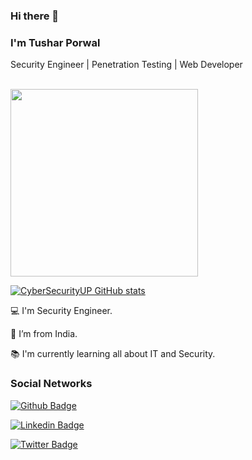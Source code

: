 ### Hi there 👋

<!--
**TSHRPRWL/TSHRPRWL** is a ✨ _special_ ✨ repository because its `README.md` (this file) appears on your GitHub profile.

Here are some ideas to get you started:

- 🔭 I’m currently working on ...
- 🌱 I’m currently learning ...
- 👯 I’m looking to collaborate on ...
- 🤔 I’m looking for help with ...
- 💬 Ask me about ...
- 📫 How to reach me: ...
- 😄 Pronouns: ...
- ⚡ Fun fact: ...
-->
### I'm Tushar Porwal

Security Engineer | Penetration Testing | Web Developer

<br>

<img src="https://media.giphy.com/media/3oEjHWpiVIOGXT5l9m/giphy.gif" width="300">

</br>

 [![CyberSecurityUP GitHub stats](https://github-readme-stats.vercel.app/api?username=TSHRPRWL&theme=dark)](https://github.com/TSHRPRWL/github-readme-stats) 

:computer: I'm Security Engineer.

:house_with_garden: I’m from India.

:books: I'm currently learning all about IT and Security.

### Social Networks

[![Github Badge](https://img.shields.io/badge/-Github-000?style=flat-square&logo=Github&logoColor=white&link=https://github.com/TSHRPRWL)](https://github.com/TSHRPRWL)

[![Linkedin Badge](https://img.shields.io/badge/-LinkedIn-blue?style=flat-square&logo=Linkedin&logoColor=white&link=https://www.linkedin.com/in/tshrprwl)](https://www.linkedin.com/in/tshrprwl)

[![Twitter Badge](https://img.shields.io/badge/Twitter-1DA1F2?style=for-the-badge&logo=twitter&logoColor=white&link=https://twitter.com//tshrprwl2898)](https://twitter.com/tshrprwl2898)

<!-- ## Programming Languages

[![Top Langs](https://github-readme-stats.vercel.app/api/top-langs/?username=TSHRPRWL&langs_count=8)](https://github.com/TSHRPRWL/github-readme-stats) -->
